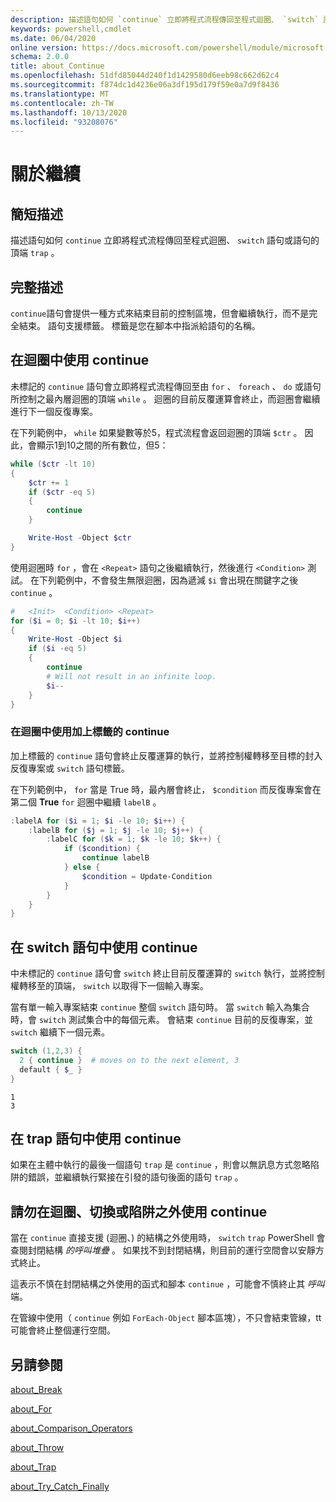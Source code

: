 ```yaml
---
description: 描述語句如何 `continue` 立即將程式流程傳回至程式迴圈、 `switch` 語句或語句的頂端 `trap` 。
keywords: powershell,cmdlet
ms.date: 06/04/2020
online version: https://docs.microsoft.com/powershell/module/microsoft.powershell.core/about/about_continue?view=powershell-5.1&WT.mc_id=ps-gethelp
schema: 2.0.0
title: about_Continue
ms.openlocfilehash: 51dfd85044d240f1d1429580d6eeb98c662d62c4
ms.sourcegitcommit: f874dc1d4236e06a3df195d179f59e0a7d9f8436
ms.translationtype: MT
ms.contentlocale: zh-TW
ms.lasthandoff: 10/13/2020
ms.locfileid: "93208076"
---
```

# <a name="about-continue"></a>關於繼續

## <a name="short-description"></a>簡短描述

描述語句如何 `continue` 立即將程式流程傳回至程式迴圈、 `switch` 語句或語句的頂端 `trap` 。

## <a name="long-description"></a>完整描述

`continue`語句會提供一種方式來結束目前的控制區塊，但會繼續執行，而不是完全結束。 語句支援標籤。
標籤是您在腳本中指派給語句的名稱。

## <a name="using-continue-in-loops"></a>在迴圈中使用 continue

未標記的 `continue` 語句會立即將程式流程傳回至由 `for` 、 `foreach` 、 `do` 或語句所控制之最內層迴圈的頂端 `while` 。 迴圈的目前反覆運算會終止，而迴圈會繼續進行下一個反復專案。

在下列範例中， `while` 如果變數等於5，程式流程會返回迴圈的頂端 `$ctr` 。 因此，會顯示1到10之間的所有數位，但5：

```powershell
while ($ctr -lt 10)
{
    $ctr += 1
    if ($ctr -eq 5)
    {
        continue
    }

    Write-Host -Object $ctr
}
```

使用迴圈時 `for` ，會在 `<Repeat>` 語句之後繼續執行，然後進行 `<Condition>` 測試。 在下列範例中，不會發生無限迴圈，因為遞減 `$i` 會出現在關鍵字之後 `continue` 。

```powershell
#   <Init>  <Condition> <Repeat>
for ($i = 0; $i -lt 10; $i++)
{
    Write-Host -Object $i
    if ($i -eq 5)
    {
        continue
        # Will not result in an infinite loop.
        $i--
    }
}
```

### <a name="using-a-labeled-continue-in-a-loop"></a>在迴圈中使用加上標籤的 continue

加上標籤的 `continue` 語句會終止反覆運算的執行，並將控制權轉移至目標的封入反復專案或 `switch` 語句標籤。

在下列範例中， `for` 當是 True 時，最內層會終止， `$condition` 而反復專案會在第二個 **True** `for` 迴圈中繼續 `labelB` 。

```powershell
:labelA for ($i = 1; $i -le 10; $i++) {
    :labelB for ($j = 1; $j -le 10; $j++) {
        :labelC for ($k = 1; $k -le 10; $k++) {
            if ($condition) {
                continue labelB
            } else {
                $condition = Update-Condition
            }
        }
    }
}
```

## <a name="using-continue-in-a-switch-statement"></a>在 switch 語句中使用 continue

中未標記的 `continue` 語句會 `switch` 終止目前反覆運算的 `switch` 執行，並將控制權轉移至的頂端， `switch` 以取得下一個輸入專案。

當有單一輸入專案結束 `continue` 整個 `switch` 語句時。
當 `switch` 輸入為集合時，會 `switch` 測試集合中的每個元素。 會結束 `continue` 目前的反復專案，並 `switch` 繼續下一個元素。

```powershell
switch (1,2,3) {
  2 { continue }  # moves on to the next element, 3
  default { $_ }
}
```

```Output
1
3
```

## <a name="using-continue-in-a-trap-statement"></a>在 trap 語句中使用 continue

如果在主體中執行的最後一個語句 `trap` 是 `continue` ，則會以無訊息方式忽略陷阱的錯誤，並繼續執行緊接在引發的語句後面的語句 `trap` 。

## <a name="do-not-use-continue-outside-of-a-loop-switch-or-trap"></a>請勿在迴圈、切換或陷阱之外使用 continue

當在 `continue` 直接支援 (迴圈、) 的結構之外使用時， `switch` `trap` PowerShell 會查閱封閉結構 _的呼叫堆疊_ 。 如果找不到封閉結構，則目前的運行空間會以安靜方式終止。

這表示不慎在封閉結構之外使用的函式和腳本 `continue` ，可能會不慎終止其 _呼叫_ 端。

在管線中使用（ `continue` 例如 `ForEach-Object` 腳本區塊），不只會結束管線，tt 可能會終止整個運行空間。

## <a name="see-also"></a>另請參閱

[about_Break](about_Break.md)

[about_For](about_For.md)

[about_Comparison_Operators](about_Comparison_Operators.md)

[about_Throw](about_Throw.md)

[about_Trap](about_Trap.md)

[about_Try_Catch_Finally](about_Try_Catch_Finally.md)
